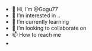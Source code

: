 - 👋 Hi, I’m @Gogu77
- 👀 I’m interested in ..
- 🌱 I’m currently learning   
- 💞️ I’m looking to collaborate on 
- 📫 How to reach me
- 

